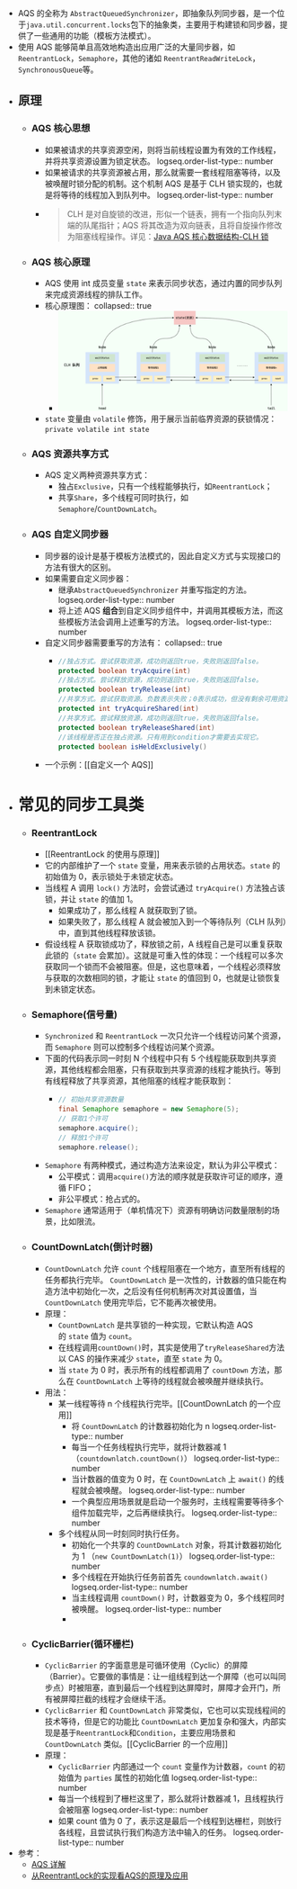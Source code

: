- AQS 的全称为 `AbstractQueuedSynchronizer`，即抽象队列同步器，是一个位于`java.util.concurrent.locks`包下的抽象类，主要用于构建锁和同步器，提供了一些通用的功能（模板方法模式）。
- 使用 AQS 能够简单且高效地构造出应用广泛的大量同步器，如`ReentrantLock`，`Semaphore`，其他的诸如 `ReentrantReadWriteLock`，`SynchronousQueue`等。
- ## 原理
	- ### AQS 核心思想
		- 如果被请求的共享资源空闲，则将当前线程设置为有效的工作线程，并将共享资源设置为锁定状态。
		  logseq.order-list-type:: number
		- 如果被请求的共享资源被占用，那么就需要一套线程阻塞等待，以及被唤醒时锁分配的机制。这个机制 AQS 是基于 CLH 锁实现的，也就是将等待的线程加入到队列中。
		  logseq.order-list-type:: number
		- > CLH 是对自旋锁的改进，形似一个链表，拥有一个指向队列末端的队尾指针；AQS 将其改造为双向链表，且将自旋操作修改为阻塞线程操作。详见：[Java AQS 核心数据结构-CLH 锁](https://mp.weixin.qq.com/s/jEx-4XhNGOFdCo4Nou5tqg)
	- ### AQS 核心原理
		- AQS 使用 int 成员变量 `state` 来表示同步状态，通过内置的同步队列来完成资源线程的排队工作。
		- 核心原理图：
		  collapsed:: true
			- ![image.png](../assets/image_1712063121881_0.png)
		- `state` 变量由 `volatile` 修饰，用于展示当前临界资源的获锁情况：`private volatile int state`
	- ### AQS 资源共享方式
		- AQS 定义两种资源共享方式：
			- 独占`Exclusive`，只有一个线程能够执行，如`ReentrantLock`；
			- 共享`Share`，多个线程可同时执行，如`Semaphore`/`CountDownLatch`。
	- ### AQS 自定义同步器
		- 同步器的设计是基于模板方法模式的，因此自定义方式与实现接口的方法有很大的区别。
		- 如果需要自定义同步器：
			- 继承`AbstractQueuedSynchronizer` 并重写指定的方法。
			  logseq.order-list-type:: number
			- 将上述 AQS **组合**到自定义同步组件中，并调用其模板方法，而这些模板方法会调用上述重写的方法。
			  logseq.order-list-type:: number
		- 自定义同步器需要重写的方法有：
		  collapsed:: true
			- ```java
			  //独占方式。尝试获取资源，成功则返回true，失败则返回false。
			  protected boolean tryAcquire(int)
			  //独占方式。尝试释放资源，成功则返回true，失败则返回false。
			  protected boolean tryRelease(int)
			  //共享方式。尝试获取资源。负数表示失败；0表示成功，但没有剩余可用资源；正数表示成功，且有剩余资源。
			  protected int tryAcquireShared(int)
			  //共享方式。尝试释放资源，成功则返回true，失败则返回false。
			  protected boolean tryReleaseShared(int)
			  //该线程是否正在独占资源。只有用到condition才需要去实现它。
			  protected boolean isHeldExclusively()
			  ```
		- 一个示例：[[自定义一个 AQS]]
- # 常见的同步工具类
	- ### ReentrantLock
		- [[ReentrantLock 的使用与原理]]
		- 它的内部维护了一个 `state` 变量，用来表示锁的占用状态。`state` 的初始值为 0，表示锁处于未锁定状态。
		- 当线程 A 调用 `lock()` 方法时，会尝试通过 `tryAcquire()` 方法独占该锁，并让 `state` 的值加 1。
			- 如果成功了，那么线程 A 就获取到了锁。
			- 如果失败了，那么线程 A 就会被加入到一个等待队列（CLH 队列）中，直到其他线程释放该锁。
		- 假设线程 A 获取锁成功了，释放锁之前，A 线程自己是可以重复获取此锁的（`state` 会累加）。这就是可重入性的体现：一个线程可以多次获取同一个锁而不会被阻塞。但是，这也意味着，一个线程必须释放与获取的次数相同的锁，才能让 `state` 的值回到 0，也就是让锁恢复到未锁定状态。
	- ### Semaphore(信号量)
		- `Synchronized` 和 `ReentrantLock` 一次只允许一个线程访问某个资源，而 `Semaphore` 则可以控制多个线程访问某个资源。
		- 下面的代码表示同一时刻 N 个线程中只有 5 个线程能获取到共享资源，其他线程都会阻塞，只有获取到共享资源的线程才能执行。等到有线程释放了共享资源，其他阻塞的线程才能获取到：
			- ```java
			  // 初始共享资源数量
			  final Semaphore semaphore = new Semaphore(5);
			  // 获取1个许可
			  semaphore.acquire();
			  // 释放1个许可
			  semaphore.release();
			  ```
		- `Semaphore` 有两种模式，通过构造方法来设定，默认为非公平模式：
			- 公平模式：调用`acquire()`方法的顺序就是获取许可证的顺序，遵循 FIFO；
			- 非公平模式：抢占式的。
		- `Semaphore` 通常适用于（单机情况下）资源有明确访问数量限制的场景，比如限流。
	- ### CountDownLatch(倒计时器)
		- `CountDownLatch` 允许 `count` 个线程阻塞在一个地方，直至所有线程的任务都执行完毕。
		  `CountDownLatch` 是一次性的，计数器的值只能在构造方法中初始化一次，之后没有任何机制再次对其设置值，当 `CountDownLatch` 使用完毕后，它不能再次被使用。
		- 原理：
			- `CountDownLatch` 是共享锁的一种实现，它默认构造 AQS 的 `state` 值为 `count`。
			- 在线程调用`countDown()`时，其实是使用了`tryReleaseShared`方法以 CAS 的操作来减少 `state`，直至 `state` 为 0。
			- 当 `state` 为 0 时，表示所有的线程都调用了 `countDown` 方法，那么在 `CountDownLatch` 上等待的线程就会被唤醒并继续执行。
		- 用法：
			- 某一线程等待 n 个线程执行完毕。[[CountDownLatch 的一个应用]]
				- 将 `CountDownLatch` 的计数器初始化为 n
				  logseq.order-list-type:: number
				- 每当一个任务线程执行完毕，就将计数器减 1 （`countdownlatch.countDown()`）
				  logseq.order-list-type:: number
				- 当计数器的值变为 0 时，在 `CountDownLatch` 上 `await()` 的线程就会被唤醒。
				  logseq.order-list-type:: number
				- 一个典型应用场景就是启动一个服务时，主线程需要等待多个组件加载完毕，之后再继续执行。
				  logseq.order-list-type:: number
			- 多个线程从同一时刻同时执行任务。
				- 初始化一个共享的 `CountDownLatch` 对象，将其计数器初始化为 1 （`new CountDownLatch(1)`）
				  logseq.order-list-type:: number
				- 多个线程在开始执行任务前首先 `coundownlatch.await()`
				  logseq.order-list-type:: number
				- 当主线程调用 `countDown()` 时，计数器变为 0，多个线程同时被唤醒。
				  logseq.order-list-type:: number
				-
	- ### CyclicBarrier(循环栅栏)
		- `CyclicBarrier` 的字面意思是可循环使用（Cyclic）的屏障（Barrier）。它要做的事情是：让一组线程到达一个屏障（也可以叫同步点）时被阻塞，直到最后一个线程到达屏障时，屏障才会开门，所有被屏障拦截的线程才会继续干活。
		- `CyclicBarrier` 和 `CountDownLatch` 非常类似，它也可以实现线程间的技术等待，但是它的功能比 `CountDownLatch` 更加复杂和强大，内部实现是基于`ReentrantLock`和`Condition`，主要应用场景和 `CountDownLatch` 类似。[[CyclicBarrier 的一个应用]]
		- 原理：
			- `CyclicBarrier` 内部通过一个 `count` 变量作为计数器，`count` 的初始值为 `parties` 属性的初始化值
			  logseq.order-list-type:: number
			- 每当一个线程到了栅栏这里了，那么就将计数器减 1，且线程执行会被阻塞
			  logseq.order-list-type:: number
			- 如果 count 值为 0 了，表示这是最后一个线程到达栅栏，则放行各线程，且尝试执行我们构造方法中输入的任务。
			  logseq.order-list-type:: number
- 参考：
	- [AQS 详解](https://javaguide.cn/java/concurrent/aqs.html)
	- [从ReentrantLock的实现看AQS的原理及应用](https://tech.meituan.com/2019/12/05/aqs-theory-and-apply.html)